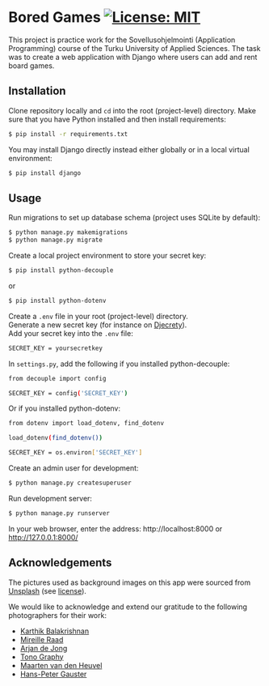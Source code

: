 # Bored Games       [![License: MIT](https://img.shields.io/badge/License-MIT-yellow.svg)](https://opensource.org/licenses/MIT) 

This project is practice work for the Sovellusohjelmointi (Application Programming) course of the Turku University of Applied Sciences. The task was to create a web application with Django where users can add and rent board games.

## Installation

Clone repository locally and `cd` into the root (project-level) directory. 
Make sure that you have Python installed and then install requirements:

```bash
$ pip install -r requirements.txt
```

You may install Django directly instead either globally or in a local virtual environment:

```bash
$ pip install django
```

## Usage

Run migrations to set up database schema (project uses SQLite by default):

```bash
$ python manage.py makemigrations
$ python manage.py migrate
```

Create a local project environment to store your secret key:

```bash
$ pip install python-decouple
```
or
```bash
$ pip install python-dotenv
```

Create a `.env` file in your root (project-level) directory.  
Generate a new secret key (for instance on [Djecrety](https://djecrety.ir/)).  
Add your secret key into the `.env` file:

```bash
SECRET_KEY = yoursecretkey
```

In `settings.py`, add the following if you installed python-decouple:

```bash
from decouple import config

SECRET_KEY = config('SECRET_KEY')
```

Or if you installed python-dotenv:

```bash
from dotenv import load_dotenv, find_dotenv

load_dotenv(find_dotenv())

SECRET_KEY = os.environ['SECRET_KEY']
```

Create an admin user for development:
```bash
$ python manage.py createsuperuser
```

Run development server:
```bash
$ python manage.py runserver
```

In your web browser, enter the address: http://localhost:8000 or http://127.0.0.1:8000/

  
## Acknowledgements

The pictures used as background images on this app were sourced from [Unsplash](https://unsplash.com/) (see [license](https://unsplash.com/license)).

We would like to acknowledge and extend our gratitude to the following photographers for their work:

* [Karthik Balakrishnan](https://unsplash.com/@karthikb351)
* [Mireille Raad](https://unsplash.com/@mireilleraad)
* [Arjan de Jong](https://unsplash.com/@aristocratie)
* [Tono Graphy](https://unsplash.com/@tonography)
* [Maarten van den Heuvel](https://unsplash.com/@mvdheuvel)
* [Hans-Peter Gauster](https://unsplash.com/@sloppyperfectionist)
